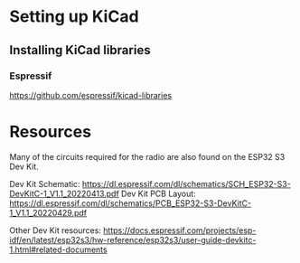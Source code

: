 # Setting up KiCad

## Installing KiCad libraries ##

### Espressif ###
https://github.com/espressif/kicad-libraries

# Resources #

Many of the circuits required for the radio are also found on the ESP32 S3 Dev Kit. 

Dev Kit Schematic: https://dl.espressif.com/dl/schematics/SCH_ESP32-S3-DevKitC-1_V1.1_20220413.pdf
Dev Kit PCB Layout: https://dl.espressif.com/dl/schematics/PCB_ESP32-S3-DevKitC-1_V1.1_20220429.pdf

Other Dev Kit resources: https://docs.espressif.com/projects/esp-idf/en/latest/esp32s3/hw-reference/esp32s3/user-guide-devkitc-1.html#related-documents